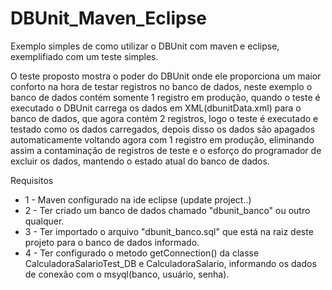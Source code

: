 DBUnit_Maven_Eclipse
====================

Exemplo simples de como utilizar o DBUnit com maven e eclipse, exemplifiado com um teste simples.

O teste proposto mostra o poder do DBUnit onde ele proporciona um maior conforto na hora de testar registros no banco de dados, neste exemplo o banco de dados contém somente 1 registro em produção, quando o teste é executado o DBUnit carrega os dados em XML(dbunitData.xml) para o banco de dados, que agora contém 2 registros, logo o teste é executado e testado como os dados carregados, depois disso os dados são apagados automaticamente voltando agora com 1 registro em produção, eliminando assim a contaminação de registros de teste e o esforço do programador de excluir os dados, mantendo o estado atual do banco de dados.

Requisitos

- 1 - Maven configurado na ide eclipse (update project..)
- 2 - Ter criado um banco de dados chamado "dbunit_banco" ou outro qualquer.
- 3 - Ter importado o arquivo "dbunit_banco.sql" que está na raiz deste projeto para o banco de dados informado.
- 4 - Ter configurado o metodo getConnection() da classe CalculadoraSalarioTest_DB e CalculadoraSalario, informando os dados de conexão com o msyql(banco, usuário, senha).



